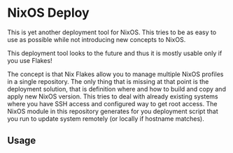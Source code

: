 # NixOS Deploy

This is yet another deployment tool for NixOS. This tries to be as easy to use
as possible while not introducing new concepts to NixOS.

This deployment tool looks to the future and thus it is mostly usable only if
you use Flakes!

The concept is that Nix Flakes allow you to manage multiple NixOS profiles in a
single repository. The only thing that is missing at that point is the
deployment solution, that is definition where and how to build and copy and
apply new NixOS version. This tries to deal with already existing systems where
you have SSH access and configured way to get root access. The NixOS module in
this repository generates for you deployment script that you run to update
system remotely (or locally if hostname matches).

## Usage


